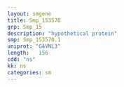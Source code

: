 ```yaml
---
layout: smgene
title: Smp_153570
grp: Smp_15
description: "hypothetical protein"
smp: Smp_153570.1
uniprot: "G4VNL3"
length:   156
cdd: "ns"
kk: ns
categories: sm
---
```

